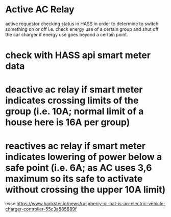 # Active AC Relay
active requestor checking status in HASS in order to determine to switch something on or off
i.e. check energy use of a certain group and shut off the car charger if energy use goes beyond a certain point.

# check with HASS api smart meter data
# deactive ac relay if smart meter indicates crossing limits of the group (i.e. 10A; normal limit of a house here is 16A per group)
# reactives ac relay if smart meter indicates lowering of power below a safe point (i.e. 6A; as AC uses 3,6 maximum so its safe to activate without crossing the upper 10A limit)

evse
https://www.hackster.io/news/raspberry-pi-hat-is-an-electric-vehicle-charger-controller-55c3a585689f
